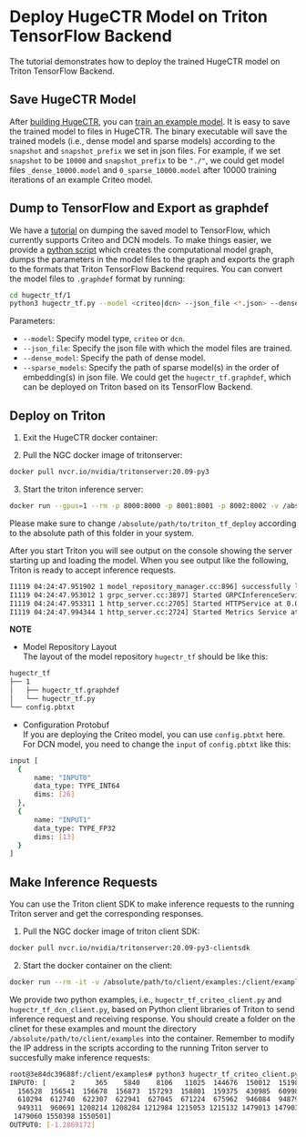 # Deploy HugeCTR Model on Triton TensorFlow Backend
The tutorial demonstrates how to deploy the trained HugeCTR model on Triton TensorFlow Backend.

## Save HugeCTR Model
After [building HugeCTR](../../../README.md#2-build-docker-image-and-hugectr), you can [train an example model](../../../README.md#4-train-an-example-dcn-model). It is easy to save the trained model to files in HugeCTR. The binary executable will save the trained models (i.e., dense model and sparse models) according to the `snapshot` and `snapshot_prefix` we set in json files. For example, if we set `snapshot` to be `10000` and `snapshot_prefix` to be `"./"`, we could get model files `_dense_10000.model` and `0_sparse_10000.model` after 10000 training iterations of an example Criteo model.

## Dump to TensorFlow and Export as graphdef
We have a [tutorial](../dump_to_tf) on dumping the saved model to TensorFlow, which currently supports Criteo and DCN models. To make things easier, we provide a [python script](./hugectr_tf/1/hugectr_tf.py) which creates the computational model graph, dumps the parameters in the model files to the graph and exports the graph to the formats that Triton TensorFlow Backend requires. You can convert the model files to `.graphdef` format by running:
```bash
cd hugectr_tf/1
python3 hugectr_tf.py --model <criteo|dcn> --json_file <*.json> --dense_model <.model> --sparse_models <.model> ...
```
Parameters:
+ `--model`: Specify model type, `criteo` or `dcn`.
+ `--json_file`: Specify the json file with which the model files are trained.
+ `--dense_model`: Specify the path of dense model.  
+ `--sparse_models`: Specify the path of sparse model(s) in the order of embedding(s) in json file.
We could get the `hugectr_tf.graphdef`, which can be deployed on Triton based on its TensorFlow Backend.

## Deploy on Triton
1. Exit the HugeCTR docker container:

2. Pull the NGC docker image of tritonserver:
```bash
docker pull nvcr.io/nvidia/tritonserver:20.09-py3
```

3. Start the triton inference server:
```bash
docker run --gpus=1 --rm -p 8000:8000 -p 8001:8001 -p 8002:8002 -v /absolute/path/to/triton_tf_deploy:/models nvcr.io/nvidia/tritonserver:20.09-py3 tritonserver --model-repository=/models
```
Please make sure to change `/absolute/path/to/triton_tf_deploy` according to the absolute path of this folder in your system.

After you start Triton you will see output on the console showing the server starting up and loading the model. When you see output like the following, Triton is ready to accept inference requests.
```bash
I1119 04:24:47.951902 1 model_repository_manager.cc:896] successfully loaded 'hugectr_tf' version 1
I1119 04:24:47.953012 1 grpc_server.cc:3897] Started GRPCInferenceService at 0.0.0.0:8001
I1119 04:24:47.953311 1 http_server.cc:2705] Started HTTPService at 0.0.0.0:8000
I1119 04:24:47.994344 1 http_server.cc:2724] Started Metrics Service at 0.0.0.0:8002
```

**NOTE**
  + Model Repository Layout <br>
  The layout of the model repository `hugectr_tf` should be like this:
  ```bash
  hugectr_tf
  ├── 1
  │   ├── hugectr_tf.graphdef
  │   └── hugectr_tf.py
  └── config.pbtxt
  ```
  
  + Configuration Protobuf <br>
  If you are deploying the Criteo model, you can use `config.pbtxt` here. For DCN model, you need to change the `input` of `config.pbtxt` like this:
  ```bash
  input [
    {
        name: "INPUT0"
        data_type: TYPE_INT64
        dims: [26]
    },
    {
        name: "INPUT1"
        data_type: TYPE_FP32
        dims: [13]
    }
  ]
  ```
## Make Inference Requests
You can use the Triton client SDK to make inference requests to the running Triton server and get the corresponding responses.
1. Pull the NGC docker image of triton client SDK:
```bash
docker pull nvcr.io/nvidia/tritonserver:20.09-py3-clientsdk
```
2. Start the docker container on the client:
```bash
docker run --rm -it -v /absolute/path/to/client/examples:/client/examples nvcr.io/nvidia/tritonserver:20.09-py3-clientsdk
```

We provide two python examples, i.e., `hugectr_tf_criteo_client.py` and  `hugectr_tf_dcn_client.py`, based on Python client libraries of Triton to send inference request and receiving response. You should create a folder on the clinet for these examples and mount the directory `/absolute/path/to/client/examples` into the container. Remember to modify the IP address in the scripts according to the running Triton server to succesfully make inference requests:
```bash
root@3e84dc39688f:/client/examples# python3 hugectr_tf_criteo_client.py
INPUT0: [      2     365    5840    8106   11025  144676  150012  151981  152540
  156528  156541  156678  156873  157293  158801  159375  430985  609983
  610294  612740  622307  622941  627045  671224  675962  946084  948795
  949311  960691 1208214 1208284 1212984 1215053 1215132 1479013 1479030
 1479060 1550398 1550501]
OUTPUT0: [-1.2869172]
```